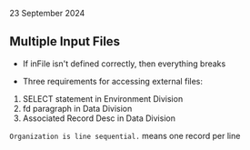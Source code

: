 23 September 2024

## Multiple Input Files

- If inFile isn't defined correctly, then everything breaks

- Three requirements for accessing external files:
1. SELECT statement in Environment Division
2. fd paragraph in Data Division
3. Associated Record Desc in Data Division

``Organization is line sequential.`` means one record per line


